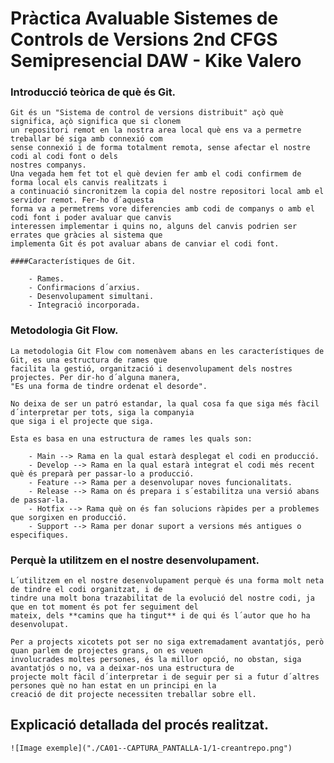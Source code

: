# Pràctica Avaluable Sistemes de Controls de Versions 2nd CFGS Semipresencial DAW - Kike Valero

### Introducció teòrica de què és Git.

    Git és un "Sistema de control de versions distribuit" açò què significa, açò significa que si clonem 
    un repositori remot en la nostra area local què ens va a permetre treballar bé siga amb connexió com 
    sense connexió i de forma totalment remota, sense afectar el nostre codi al codi font o dels 
    nostres companys.
    Una vegada hem fet tot el què devien fer amb el codi confirmem de forma local els canvis realitzats i 
    a continuació sincronitzem la copia del nostre repositori local amb el servidor remot. Fer-ho d´aquesta 
    forma va a permetrems vore diferencies amb codi de companys o amb el codi font i poder avaluar que canvis 
    interessen implementar i quins no, alguns del canvis podrien ser errates que gràcies al sistema que 
    implementa Git és pot avaluar abans de canviar el codi font.

    ####Característiques de Git.

        - Rames.
        - Confirmacions d´arxius.
        - Desenvolupament simultani.
        - Integració incorporada. 

### Metodologia Git Flow.

    La metodologia Git Flow com nomenàvem abans en les característiques de Git, es una estructura de rames que 
    facilita la gestió, organització i desenvolupament dels nostres projectes. Per dir-ho d´alguna manera, 
    "Es una forma de tindre ordenat el desorde". 

    No deixa de ser un patró estandar, la qual cosa fa que siga més fàcil d´interpretar per tots, siga la companyia
    que siga i el projecte que siga.
    
    Esta es basa en una estructura de rames les quals son: 

        - Main --> Rama en la qual estarà desplegat el codi en producció.
        - Develop --> Rama en la qual estarà integrat el codi més recent què és preparà per passar-lo a producció.
        - Feature --> Rama per a desenvolupar noves funcionalitats.
        - Release --> Rama on és prepara i s´estabilitza una versió abans de passar-la.
        - Hotfix --> Rama què on és fan solucions ràpides per a problemes que sorgixen en producció.
        - Support --> Rama per donar suport a versions més antigues o especifiques.

### Perquè la utilitzem en el nostre desenvolupament.

    L´utilitzem en el nostre desenvolupament perquè és una forma molt neta de tindre el codi organitzat, i de 
    tindre una molt bona trazabilitat de la evolució del nostre codi, ja que en tot moment és pot fer seguiment del 
    mateix, dels **camins que ha tingut** i de qui és l´autor que ho ha desenvolupat. 
    
    Per a projects xicotets pot ser no siga extremadament avantatjós, però quan parlem de projectes grans, on es veuen 
    involucrades moltes persones, és la millor opció, no obstan, siga avantatjós o no, va a deixar-nos una estructura de 
    projecte molt fàcil d´interpretar i de seguir per si a futur d´altres persones què no han estat en un principi en la 
    creació de dit projecte necessiten treballar sobre ell.


## Explicació detallada del procés realitzat.

    ![Image exemple]("./CA01--CAPTURA_PANTALLA-1/1-creantrepo.png")

    






